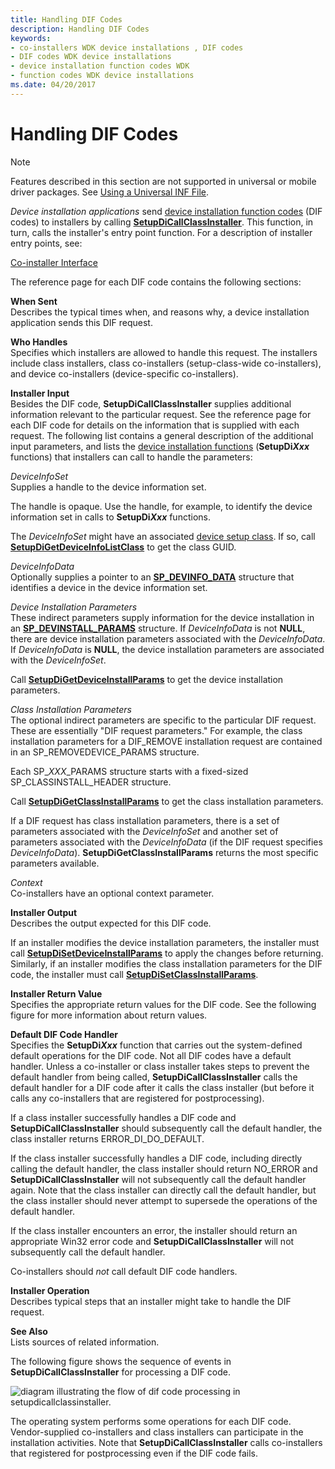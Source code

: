 ```yaml
---
title: Handling DIF Codes
description: Handling DIF Codes
keywords:
- co-installers WDK device installations , DIF codes
- DIF codes WDK device installations
- device installation function codes WDK
- function codes WDK device installations
ms.date: 04/20/2017
---
```


# Handling DIF Codes

> [!NOTE]
> Features described in this section are not supported in universal or mobile driver packages. See [Using a Universal INF File](using-a-universal-inf-file.md).

*Device installation applications* send [device installation function codes](/previous-versions/ff541307(v=vs.85)) (DIF codes) to installers by calling [**SetupDiCallClassInstaller**](/windows/win32/api/setupapi/nf-setupapi-setupdicallclassinstaller). This function, in turn, calls the installer's entry point function. For a description of installer entry points, see:

[Co-installer Interface](co-installer-interface.md)

The reference page for each DIF code contains the following sections:

<a href="" id="when-sent"></a>**When Sent**  
Describes the typical times when, and reasons why, a device installation application sends this DIF request.

<a href="" id="who-handles"></a>**Who Handles**  
Specifies which installers are allowed to handle this request. The installers include class installers, class co-installers (setup-class-wide co-installers), and device co-installers (device-specific co-installers).

<a href="" id="installer-input"></a>**Installer Input**  
Besides the DIF code, **SetupDiCallClassInstaller** supplies additional information relevant to the particular request. See the reference page for each DIF code for details on the information that is supplied with each request. The following list contains a general description of the additional input parameters, and lists the [device installation functions](/previous-versions/ff541299(v=vs.85)) (**SetupDi*Xxx*** functions) that installers can call to handle the parameters:

<a href="" id="deviceinfoset"></a>*DeviceInfoSet*  
Supplies a handle to the device information set.

The handle is opaque. Use the handle, for example, to identify the device information set in calls to **SetupDi*Xxx*** functions.

The *DeviceInfoSet* might have an associated [device setup class](./overview-of-device-setup-classes.md). If so, call [**SetupDiGetDeviceInfoListClass**](/windows/win32/api/setupapi/nf-setupapi-setupdigetdeviceinfolistclass) to get the class GUID.

<a href="" id="deviceinfodata"></a>*DeviceInfoData*  
Optionally supplies a pointer to an [**SP_DEVINFO_DATA**](/windows/win32/api/setupapi/ns-setupapi-sp_devinfo_data) structure that identifies a device in the device information set.

<a href="" id="device-installation-parameters-"></a>*Device Installation Parameters*   
These indirect parameters supply information for the device installation in an [**SP_DEVINSTALL_PARAMS**](/windows/win32/api/setupapi/ns-setupapi-sp_devinstall_params_a) structure. If *DeviceInfoData* is not **NULL**, there are device installation parameters associated with the *DeviceInfoData*. If *DeviceInfoData* is **NULL**, the device installation parameters are associated with the *DeviceInfoSet*.

Call [**SetupDiGetDeviceInstallParams**](/windows/win32/api/setupapi/nf-setupapi-setupdigetdeviceinstallparamsa) to get the device installation parameters.

<a href="" id="class-installation-parameters"></a>*Class Installation Parameters*  
The optional indirect parameters are specific to the particular DIF request. These are essentially "DIF request parameters." For example, the class installation parameters for a DIF_REMOVE installation request are contained in an SP_REMOVEDEVICE_PARAMS structure.

Each SP_*XXX*_PARAMS structure starts with a fixed-sized SP_CLASSINSTALL_HEADER structure.

Call [**SetupDiGetClassInstallParams**](/windows/win32/api/setupapi/nf-setupapi-setupdigetclassinstallparamsa) to get the class installation parameters.

If a DIF request has class installation parameters, there is a set of parameters associated with the *DeviceInfoSet* and another set of parameters associated with the *DeviceInfoData* (if the DIF request specifies *DeviceInfoData*). **SetupDiGetClassInstallParams** returns the most specific parameters available.

<a href="" id="context"></a>*Context*  
Co-installers have an optional context parameter.

<a href="" id="installer-output"></a>**Installer Output**  
Describes the output expected for this DIF code.

If an installer modifies the device installation parameters, the installer must call [**SetupDiSetDeviceInstallParams**](/windows/win32/api/setupapi/nf-setupapi-setupdisetdeviceinstallparamsa) to apply the changes before returning. Similarly, if an installer modifies the class installation parameters for the DIF code, the installer must call [**SetupDiSetClassInstallParams**](/windows/win32/api/setupapi/nf-setupapi-setupdisetclassinstallparamsa).

<a href="" id="installer-return-value"></a>**Installer Return Value**  
Specifies the appropriate return values for the DIF code. See the following figure for more information about return values.

<a href="" id="default-dif-code-handler"></a>**Default DIF Code Handler**  
Specifies the **SetupDi*Xxx*** function that carries out the system-defined default operations for the DIF code. Not all DIF codes have a default handler. Unless a co-installer or class installer takes steps to prevent the default handler from being called, **SetupDiCallClassInstaller** calls the default handler for a DIF code after it calls the class installer (but before it calls any co-installers that are registered for postprocessing).

If a class installer successfully handles a DIF code and **SetupDiCallClassInstaller** should subsequently call the default handler, the class installer returns ERROR_DI_DO_DEFAULT.

If the class installer successfully handles a DIF code, including directly calling the default handler, the class installer should return NO_ERROR and **SetupDiCallClassInstaller** will not subsequently call the default handler again. Note that the class installer can directly call the default handler, but the class installer should never attempt to supersede the operations of the default handler.

If the class installer encounters an error, the installer should return an appropriate Win32 error code and **SetupDiCallClassInstaller** will not subsequently call the default handler.

Co-installers should *not* call default DIF code handlers.

<a href="" id="installer-operation"></a>**Installer Operation**  
Describes typical steps that an installer might take to handle the DIF request.

<a href="" id="see-also"></a>**See Also**  
Lists sources of related information.

The following figure shows the sequence of events in **SetupDiCallClassInstaller** for processing a DIF code.

![diagram illustrating the flow of dif code processing in setupdicallclassinstaller.](images/dif-flow.png)

The operating system performs some operations for each DIF code. Vendor-supplied co-installers and class installers can participate in the installation activities. Note that **SetupDiCallClassInstaller** calls co-installers that registered for postprocessing even if the DIF code fails.

 

